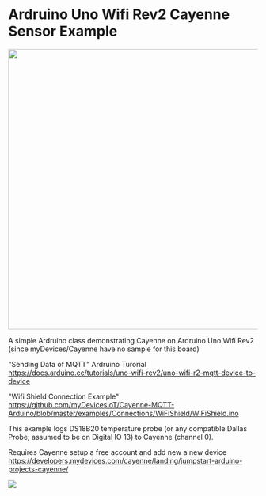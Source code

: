 # Ardruino Uno Wifi Rev2 Cayenne Sensor Example

<img src="https://github.com/GregariousEngineering/UnoWifiRev2CayenneSensor/blob/master/images/AeroTempMon.jpeg" width="756" height="567">

A simple Ardruino class demonstrating Cayenne on Ardruino Uno Wifi Rev2 (since myDevices/Cayenne have no sample for this board)

"Sending Data of MQTT" Ardruino Turorial
https://docs.arduino.cc/tutorials/uno-wifi-rev2/uno-wifi-r2-mqtt-device-to-device

"Wifi Shield Connection Example"
https://github.com/myDevicesIoT/Cayenne-MQTT-Arduino/blob/master/examples/Connections/WiFiShield/WiFiShield.ino

This example logs DS18B20 temperature probe (or any compatible Dallas Probe; assumed to be on Digital IO 13) to Cayenne (channel 0).

Requires Cayenne setup a free account and add new a new device https://developers.mydevices.com/cayenne/landing/jumpstart-arduino-projects-cayenne/

<img src="https://github.com/GregariousEngineering/UnoWifiRev2CayenneSensor/blob/master/images/UnoWifiRev2.png">
